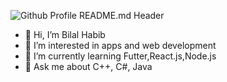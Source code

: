 ![Github Profile README.md Header](assets/resize-cover.png)

- 👋 Hi, I’m Bilal Habib
- 👀 I’m interested in apps and web development
- 🌱 I’m currently learning Futter,React.js,Node.js
- 💬 Ask me about C++, C#, Java

<!---
bilalkhan219/bilalkhan219 is a ✨ special ✨ repository because its `README.md` (this file) appears on your GitHub profile.
You can click the Preview link to take a look at your changes.
--->
